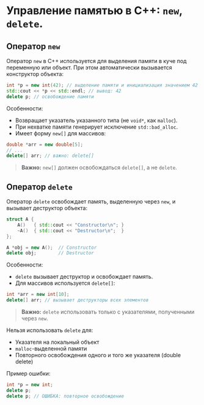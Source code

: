 # Управление памятью в C++: `new`, `delete`.

## Оператор `new`

Оператор `new` в C++ используется для выделения памяти в куче под переменную или объект. При этом автоматически вызывается конструктор объекта:

```cpp
int *p = new int(42); // выделение памяти и инициализация значением 42
std::cout << *p << std::endl; // вывод: 42
delete p; // освобождение памяти
```

Особенности:

* Возвращает указатель указанного типа (не `void*`, как `malloc`).
* При нехватке памяти генерирует исключение `std::bad_alloc`.
* Имеет форму `new[]` для массивов:

```cpp
double *arr = new double[5];
// ...
delete[] arr; // важно: delete[]
```

> **Важно:** `new[]` должен освобождаться `delete[]`, а не `delete`.

## Оператор `delete`

Оператор `delete` освобождает память, выделенную через `new`, и вызывает деструктор объекта:

```cpp
struct A {
    A()   { std::cout << "Constructor\n"; }
    ~A()  { std::cout << "Destructor\n";  }
};

A *obj = new A();  // Constructor
delete obj;        // Destructor
```

Особенности:

* `delete` вызывает деструктор и освобождает память.
* Для массивов используется `delete[]`:

```cpp
int *arr = new int[10];
delete[] arr; // вызывает деструкторы всех элементов
```

> **Важно:** `delete` использовать только с указателями, полученными через `new`.

Нельзя использовать `delete` для:

* Указателя на локальный объект
* `malloc`-выделенной памяти
* Повторного освобождения одного и того же указателя (double delete)

Пример ошибки:

```cpp
int *p = new int;
delete p;
delete p; // ОШИБКА: повторное освобождение
```
